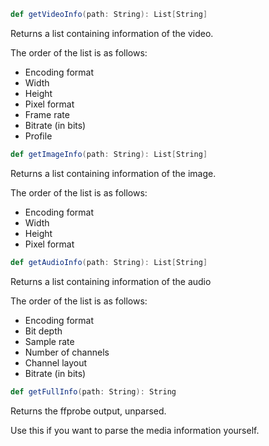 ```scala
def getVideoInfo(path: String): List[String]
```
Returns a list containing information of the video.

The order of the list is as follows:
* Encoding format
* Width
* Height
* Pixel format
* Frame rate
* Bitrate (in bits)
* Profile

```scala
def getImageInfo(path: String): List[String]
```
Returns a list containing information of the image.

The order of the list is as follows:
* Encoding format
* Width
* Height
* Pixel format

```scala
def getAudioInfo(path: String): List[String]
```
Returns a list containing information of the audio

The order of the list is as follows:
* Encoding format
* Bit depth
* Sample rate
* Number of channels
* Channel layout
* Bitrate (in bits)

```scala
def getFullInfo(path: String): String
```
Returns the ffprobe output, unparsed.

Use this if you want to parse the media information yourself.

